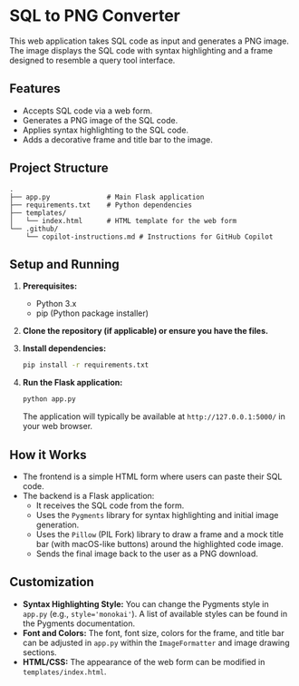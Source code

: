 # SQL to PNG Converter

This web application takes SQL code as input and generates a PNG image. The image displays the SQL code with syntax highlighting and a frame designed to resemble a query tool interface.

## Features

*   Accepts SQL code via a web form.
*   Generates a PNG image of the SQL code.
*   Applies syntax highlighting to the SQL code.
*   Adds a decorative frame and title bar to the image.

## Project Structure

```
.
├── app.py              # Main Flask application
├── requirements.txt    # Python dependencies
├── templates/
│   └── index.html      # HTML template for the web form
└── .github/
    └── copilot-instructions.md # Instructions for GitHub Copilot
```

## Setup and Running

1.  **Prerequisites:**
    *   Python 3.x
    *   pip (Python package installer)

2.  **Clone the repository (if applicable) or ensure you have the files.**

3.  **Install dependencies:**
    ```bash
    pip install -r requirements.txt
    ```

4.  **Run the Flask application:**
    ```bash
    python app.py
    ```
    The application will typically be available at `http://127.0.0.1:5000/` in your web browser.

## How it Works

*   The frontend is a simple HTML form where users can paste their SQL code.
*   The backend is a Flask application:
    *   It receives the SQL code from the form.
    *   Uses the `Pygments` library for syntax highlighting and initial image generation.
    *   Uses the `Pillow` (PIL Fork) library to draw a frame and a mock title bar (with macOS-like buttons) around the highlighted code image.
    *   Sends the final image back to the user as a PNG download.

## Customization

*   **Syntax Highlighting Style:** You can change the Pygments style in `app.py` (e.g., `style='monokai'`). A list of available styles can be found in the Pygments documentation.
*   **Font and Colors:** The font, font size, colors for the frame, and title bar can be adjusted in `app.py` within the `ImageFormatter` and image drawing sections.
*   **HTML/CSS:** The appearance of the web form can be modified in `templates/index.html`.
